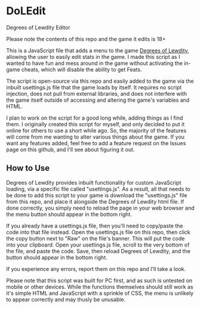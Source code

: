 # DoLEdit

Degrees of Lewdity Editor

Please note the contents of this repo and the game it edits is 18+

This is a JavaScript file that adds a menu to the game [Degrees of Lewdity](https://www.vrelnir.com/), allowing the user to easily edit stats in the game. I made this script as I wanted to have fun and mess around in the game without activating the in-game cheats, which will disable the ability to get Feats.

The script is open-source via this repo and easily added to the game via the inbuilt usettings.js file that the game loads by itself. It requires no script injection, does not pull from external libraries, and does not interfere with the game itself outside of accessing and altering the game's variables and HTML.

I plan to work on the script for a good long while, adding things as I find them. I originally created this script for myself, and only decided to put it online for others to use a short while ago. So, the majority of the features will come from me wanting to alter various things about the game. If you want any features added, feel free to add a feature request on the Issues page on this github, and I'll see about figuring it out.

## How to Use

Degrees of Lewdity provides inbuilt functionality for custom JavaScript loading, via a specific file called "usettings.js". As a result, all that needs to be done to add this script to your game is download the "usettings.js" file from this repo, and place it alongside the Degrees of Lewdity html file. If done correctly, you simply need to reload the page in your web browser and the menu button should appear in the bottom right.

If you already have a usettings.js file, then you'll need to copy/paste the code into that file instead. Open the usettings.js file on this repo, then click the copy button next to "Raw" on the file's banner. This will put the code into your clipboard. Open your usettings.js file, scroll to the very bottom of the file, and paste the code. Save, then reload Degrees of Lewdity, and the button should appear in the bottom right.

If you experience any errors, report them on this repo and I'll take a look.

Please note that this script was built for PC first, and as such is untested on mobile or other devices. While the functions themselves should still work as it's simple HTML and JavaScript with a sprinkle of CSS, the menu is unlikely to appear correctly and may thusly be unusable.
